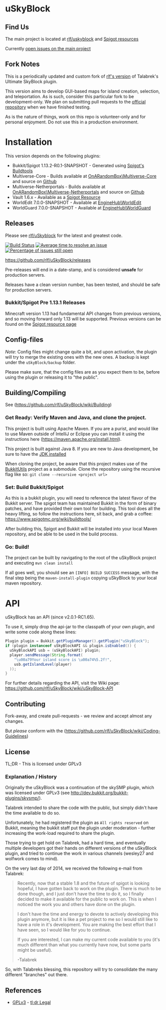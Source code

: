 # uSkyBlock
## Find Us
The main project is located at [rlf/uskyblock](https://github.com/rlf/uSkyBlock) and [Spigot resources](https://www.spigotmc.org/resources/uskyblock.2280/)   

Currently [open issues on the main project](https://github.com/rlf/uSkyBlock/issues?utf8=%E2%9C%93&q=is%3Aissue%20is%3Aopen%20-label%3A%22T%20ready%20for%20test%22%20-label%3A%22T%20tested%20awaiting%20reporter%22)

## Fork Notes

This is a periodically updated and custom fork of [rlf's version](https://github.com/rlf/uSkyBlock) of Talabrek's Ultimate SkyBlock plugin.

This version aims to develop GUI-based maps for island creation, selection, and teleportation. 
As is such, consider this particular fork to be development-only. We plan on submitting pull requests to the [official repository](https://github.com/rlf/uSkyBlock)  when we have finished testing. 

As is the nature of things, work on this repo is volunteer-only and for personal enjoyment. Do not use this in a production environment. 

# Installation

This version depends on the following plugins:


* Bukkit/Spigot 1.13.2-R0.1-SNAPSHOT - Generated using [Spigot's Buildtools](https://www.spigotmc.org/wiki/buildtools/)
* Multiverse-Core - Builds available at [OnARandomBox\Multiverse-Core](https://ci.onarandombox.com/job/Multiverse-Core/) and source on [Github](https://github.com/Multiverse/Multiverse-Core)
* Multiverse-Netherportals - Builds available at [OnARandomBox\Multiverse-Netherportals](https://ci.onarandombox.com/job/Multiverse-NetherPortals/) and source on [Github](https://github.com/Multiverse/Multiverse-NetherPortals/)
* Vault 1.6.x - Available as a [Spigot Resource](https://www.spigotmc.org/resources/vault.34315/)
* WorldEdit 7.0.0-SNAPSHOT - Available at [EngineHub\WorldEdit](http://www.enginehub.org/worldedit) 
* WorldGuard 7.0.0-SNAPSHOT - Available at [EngineHub\WorldGuard](http://www.enginehub.org/worldguard)


## Releases 
Please see [rlf/uSkyblock](https://github.com/rlf/uSkyBlock) for the latest and greatest code. 

[![Build Status](https://api.travis-ci.org/rlf/uSkyBlock.svg)](https://travis-ci.org/rlf/uSkyBlock) [![Average time to resolve an issue](http://isitmaintained.com/badge/resolution/rlf/uSkyBlock.svg)](http://isitmaintained.com/project/rlf/uSkyBlock "Average time to resolve an issue") [![Percentage of issues still open](http://isitmaintained.com/badge/open/rlf/uSkyBlock.svg)](http://isitmaintained.com/project/rlf/uSkyBlock "Percentage of issues still open")

https://github.com/rlf/uSkyBlock/releases

Pre-releases will end in a date-stamp, and is considered **unsafe** for production servers.

Releases have a clean version number, has been tested, and should be safe for production servers.

### Bukkit/Spigot Pre 1.13.1 Releases
Minecraft version 1.13 had fundamental API changes from previous versions, and so moving forward only 1.13 will be supported. 
Previous versions can be found on the [Spigot resource page](https://www.spigotmc.org/resources/uskyblock.2280/updates) 

## Config-files

*Note*: Config files might change quite a bit, and upon activation, the plugin will try to merge the existing ones with the new ones. A backup is kept under the `uSkyBlock/backup` folder.

Please make sure, that the config files are as you expect them to be, before using the plugin or releasing it to "the public".

## Building/Compiling

See (https://github.com/rlf/uSkyBlock/wiki/Building)

### Get Ready: Verify Maven and Java, and clone the project. 
This project is built using Apache Maven. If you are a purist, and would like to use Maven outside of IntelliJ or Eclipse you can install it using the instructions here (https://maven.apache.org/install.html). 

This project is built against Java 8. If you are new to Java development, be sure to have the [JDK installed](https://www.oracle.com/technetwork/java/javase/downloads/jdk8-downloads-2133151.html)

When cloning the project, be aware that this project makes use of the [BukkitUtils](https://github.com/rlf/bukkit-utils) project as a submodule. 
Clone the repository using the recursive flag like so:
`git clone --recursive <project url>`

### Set: Build Bukkit/Spigot
As this is a bukkit plugin, you will need to reference the latest flavor of the Bukkit server. 
The spigot team has maintained Bukkit in the form of binary patches, and have provided their own tool for building. This tool does all the heavy lifting, so follow the instructions here, sit back, and grab a coffee:
https://www.spigotmc.org/wiki/buildtools/

After building this, Spigot and Bukkit will be installed into your local Maven repository, and be able to be used in the build process. 

### Go: Build!
The project can be built by navigating to the root of the uSkyBlock project and executing
`mvn clean install`

If all goes well, you should see an `[INFO] BUILD SUCCESS` message, with the final step being the `maven-install-plugin` copying uSkyBlock to your local maven repository.

# API
uSkyBlock has an API (since v2.0.1-RC1.65).

To use it, simply drop the api-jar to the classpath of your own plugin, and write some code along these lines:
```java
Plugin plugin = Bukkit.getPluginManager().getPlugin("uSkyBlock");
if (plugin instanceof uSkyBlockAPI && plugin.isEnabled()) {
  uSkyBlockAPI usb = (uSkyBlockAPI) plugin;
  player.sendMessage(String.format(
    "\u00a79Your island score is \u00a74%5.2f!", 
    usb.getIslandLevel(player)
  ));
}
```
For further details regarding the API, visit the Wiki page: https://github.com/rlf/uSkyBlock/wiki/uSkyBlock-API

## Contributing

Fork-away, and create pull-requests - we review and accept almost any changes.

But *please* conform with the (https://github.com/rlf/uSkyBlock/wiki/Coding-Guidelines)

## License

TL;DR - This is licensed under GPLv3

### Explanation / History
Originally the uSkyBlock was a continuation of the skySMP plugin, which was licensed under GPLv3
(see http://dev.bukkit.org/bukkit-plugins/skysmp/).

Talabrek intended to share the code with the public, but simply didn't have the time available to do so.

Unfortunately, he had registered the plugin as `All rights reserved` on Bukkit, meaning the bukkit staff put the plugin under moderation - further increasing the work-load required to share the plugin.

Those trying to get hold on Talabrek, had a hard time, and eventually multiple developers got their hands on different versions of the uSkyBlock plugin, and tried to continue the work in various channels (wesley27 and wolfwork comes to mind).

On the very last day of 2014, we received the following e-mail from Talabrek:

> Recently, now that a stable 1.8 and the future of spigot is looking hopeful, I have gotten back to work on the plugin. There is much to be done though, and I just don't have the time to do it, so I finally decided to make it available for the public to work on. This is when I noticed the work you and others have done on the plugin.
>
> I don't have the time and energy to devote to actively developing this plugin anymore, but it is like a pet project to me so I would still like to have a role in it's development. You are making the best effort that I have seen, so I would like for you to continue.
>
> If you are interested, I can make my current code available to you (it's much different than what you currently have now, but some parts might be useful).
>
> -Talabrek

So, with Talabreks blessing, this repository will try to consolidate the many different "branches" out there.

## References

* [GPLv3](http://www.gnu.org/copyleft/gpl.html) - [tl;dr Legal](https://www.tldrlegal.com/l/gpl-3.0)

